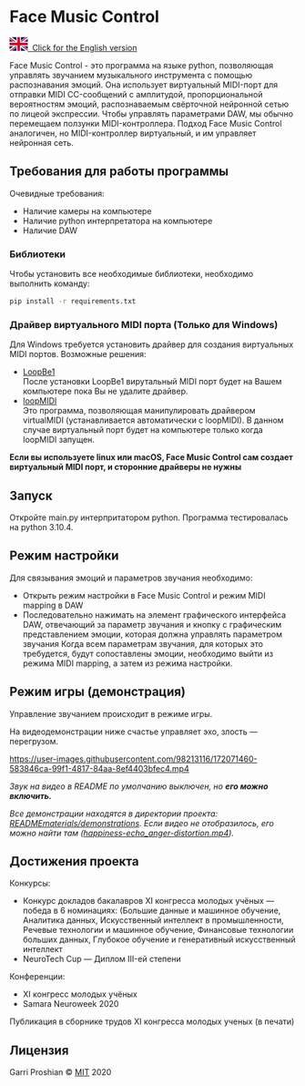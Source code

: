 # Face Music Control

[<img src = ".\READMEmaterials\flags\gb.svg">&nbsp; Click for the English version](README.eng.md)

Face Music Control - это программа на языке python, позволяющая управлять звучанием музыкального инструмента с помощью распознавания эмоций. Она использует виртуальный MIDI-порт для отправки MIDI CC-сообщений с амплитудой, пропорциональной вероятностям эмоций, распознаваемым свёрточной нейронной сетью по лицеой экспрессии. Чтобы управлять параметрами DAW, мы обычно перемещаем ползунки MIDI-контроллера. Подход Face Music Control аналогичен, но MIDI-контроллер виртуальный, и им управляет нейронная сеть.


## Требования для работы программы

Очевидные требования:
* Наличие камеры на компьютере
* Наличие python интерпретатора на компьютере
* Наличие DAW

### Библиотеки
Чтобы установить все необходимые библиотеки, необходимо выполнить команду:

```bash
pip install -r requirements.txt
```

### Драйвер виртуального MIDI порта **(Только для Windows)**
Для Windows требуется установить драйвер для создания виртуальных MIDI портов. Возможные решения:
* [LoopBe1](https://www.nerds.de/en/download.html)
<br> После установки LoopBe1 вирутальный MIDI порт будет на Вашем компьютере пока Вы не удалите драйвер.
* [loopMIDI](https://www.tobias-erichsen.de/software/loopmidi.html)
<br> Это программа, позволяющая манипулировать драйвером virtualMIDI (устанавливается автоматически с loopMIDI). В данном случае виртуальный порт будет на компьютере только когда loopMIDI запущен.

**Если вы используете linux или macOS, Face Music Control сам создает виртуальный MIDI порт, и сторонние драйверы не нужны**

## Запуск

Откройте main.py интерпритатором python. Программа тестировалась на python 3.10.4.

## Режим настройки
Для связывания эмоций и параметров звучания необходимо:
* Открыть режим настройки в Face Music Control и режим MIDI mapping в DAW
* Последовательно нажимать на элемент графического интерфейса DAW, отвечающий за параметр звучания и кнопку с графическим представлением эмоции, которая должна управлять параметром звучания
Когда всем параметрам звучания, для которых это требудется, будут сопоставлены эмоции, необходимо выйти из режима MIDI mapping, а затем из режима настройки. 

## Режим игры (демонстрация) 
Управление звучанием происходит в режиме игры.

На видеодемонстрации ниже счастье управляет эхо, злость — перегрузом.

https://user-images.githubusercontent.com/98213116/172071460-583846ca-99f1-4817-84aa-8ef4403bfec4.mp4

*Звук на видео в README по умолчанию выключен, но **его можно включить.***

*Все демонстрации находятся в директории проекта: [READMEmaterials/demonstrations](READMEmaterials/demonstrations). Если видео не отобразилось, его можно найти там ([happiness-echo_anger-distortion.mp4](READMEmaterials/demonstrations/happiness-echo_anger-distortion.mp4)).*

<!--
## Contributing
Pull requests are welcome. For major changes, please open an issue first to discuss what you would like to change.

Please make sure to update tests as appropriate.
-->
## Достижения проекта
Конкурсы:
* Конкурс докладов бакалавров XI конгресса молодых учёных — победа в 6 номинациях:
(Большие данные и машинное обучение, Аналитика данных, Искусственный интеллект в промышленности, Речевые технологии и машинное обучение, Финансовые технологии больших данных, Глубокое обучение и генеративный искусственный интеллект
* NeuroTech Cup — Диплом III-ей степени

Конференции:
* XI конгресс молодых учёных
* Samara Neuroweek 2020

Публикация в сборнике трудов XI конгресса молодых ученых (в печати)

## Лицензия
Garri Proshian © [MIT](https://choosealicense.com/licenses/mit/) 2020